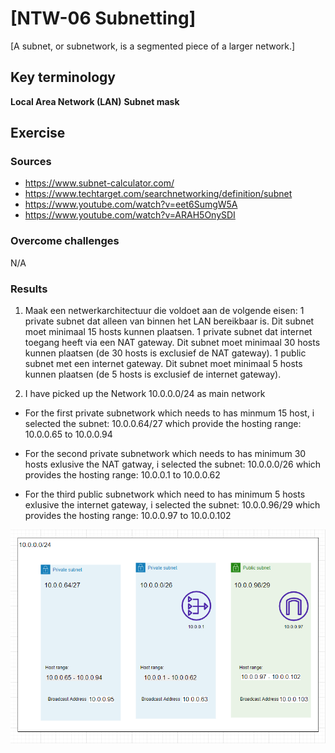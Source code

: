 # [NTW-06 Subnetting]
[A subnet, or subnetwork, is a segmented piece of a larger network.]

## Key terminology
**Local Area Network (LAN)**
**Subnet mask**


## Exercise
### Sources
- https://www.subnet-calculator.com/
- https://www.techtarget.com/searchnetworking/definition/subnet
- https://www.youtube.com/watch?v=eet6SumgW5A
- https://www.youtube.com/watch?v=ARAH5OnySDI

### Overcome challenges
N/A

### Results
1. Maak een netwerkarchitectuur die voldoet aan de volgende eisen:
1 private subnet dat alleen van binnen het LAN bereikbaar is. Dit subnet moet minimaal 15 hosts kunnen plaatsen.
1 private subnet dat internet toegang heeft via een NAT gateway. Dit subnet moet minimaal 30 hosts kunnen plaatsen (de 30 hosts is exclusief de NAT gateway).
1 public subnet met een internet gateway. Dit subnet moet minimaal 5 hosts kunnen plaatsen (de 5 hosts is exclusief de internet gateway).

2. I have picked up the Network 10.0.0.0/24 as main network
- For the first private subnetwork which needs to has minmum 15 host, i selected the subnet: 10.0.0.64/27 which provide the hosting range: 10.0.0.65 to 10.0.0.94 

- For the second private subnetwork which needs to has minimum 30 hosts exlusive the NAT gatway, i selected the subnet: 10.0.0.0/26 which provides the hosting range: 10.0.0.1 to 10.0.0.62

- For the third public subnetwork which need to has minimum 5 hosts exlusive the internet gateway, i selected the subnet: 10.0.0.96/29 which provides the hosting range: 10.0.0.97 to 10.0.0.102


![Network architect](https://github.com/Techgrounds-Cloud-9/cloud-9-EhabRihawi985/blob/main/00_includes/Network/Network.png)


